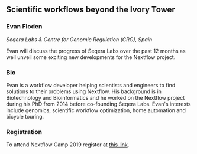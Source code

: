 ## Scientific workflows beyond the Ivory Tower

### Evan Floden
*Seqera Labs & Centre for Genomic Regulation (CRG), Spain* 

Evan will discuss the progress of Seqera Labs over the past 12 months
as well unveil some exciting new developments for the Nextflow project.

### Bio

Evan is a workflow developer helping scientists and engineers to find solutions to their problems using Nextflow. 
His background is in Biotechnology and Bioinformatics and he worked on the Nextflow project
during his PhD from 2014 before co-founding Seqera Labs. Evan's interests include genomics, scientific workflow 
optimization, home automation and bicycle touring. 

### Registration 

To attend Nextflow Camp 2019 register at [this link](https://www.crg.eu/en/event/coursescrg-nextflow-2019).
